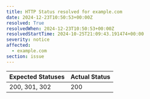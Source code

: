 ```yaml
---
title: HTTP Status resolved for example.com
date: 2024-12-23T10:50:53+00:00Z
resolved: True
resolvedWhen: 2024-12-23T10:50:53+00:00Z
resolvedStartTime: 2024-10-25T21:09:43.191474+00:00
severity: notice
affected:
  - example.com
section: issue
---
```


| Expected Statuses | Actual Status  |
|-------------------|----------------|
| 200, 301, 302 | 200 |

